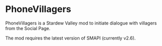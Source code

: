 # PhoneVillagers
PhoneVillagers is a Stardew Valley mod to initiate dialogue with villagers from the Social Page.

The mod requires the latest version of SMAPI (currently v2.6).
